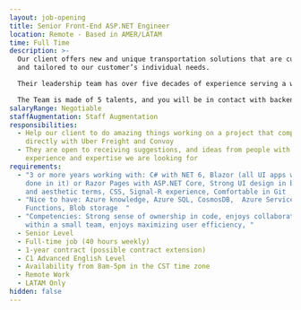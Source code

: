 ```yaml
---
layout: job-opening
title: Senior Front-End ASP.NET Engineer
location: Remote - Based in AMER/LATAM
time: Full Time
description: >-
  Our client offers new and unique transportation solutions that are customized
  and tailored to our customer’s individual needs.

  Their leadership team has over five decades of experience serving a wide range of industry sectors across North America. The difference starts with leadership by creating a culture of energy, integrity, and passion. They treat our team members, carriers, and customers as stakeholders.

  The Team is made of 5 talents, and you will be in contact with backend Engineers and the PM, who has a lot of experience working in logistics companies.
salaryRange: Negotiable
staffAugmentation: Staff Augmentation
responsibilities:
  - Help our client to do amazing things working on a project that competes
    directly with Uber Freight and Convoy
  - They are open to receiving suggestions, and ideas from people with the
    experience and expertise we are looking for
requirements:
  - "3 or more years working with: C# with NET 6, Blazor (all UI apps will be
    done in it) or Razor Pages with ASP.NET Core, Strong UI design in both code
    and aesthetic terms, CSS, Signal-R experience, Comfortable in Git   "
  - "Nice to have: Azure knowledge, Azure SQL, CosmosDB,  Azure Service Bus,
    Functions, Blob storage  "
  - "Competencies: Strong sense of ownership in code, enjoys collaboration
    within a small team, enjoys maximizing user efficiency, "
  - Senior Level
  - Full-time job (40 hours weekly)
  - 1-year contract (possible contract extension)
  - C1 Advanced English Level
  - Availability from 8am-5pm in the CST time zone
  - Remote Work
  - LATAM Only
hidden: false
---
```

